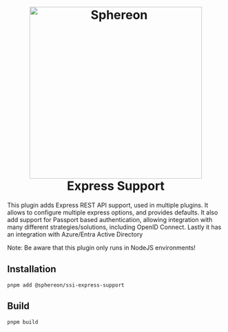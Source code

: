 <!--suppress HtmlDeprecatedAttribute -->
<h1 align="center">
  <br>
  <a href="https://www.sphereon.com"><img src="https://sphereon.com/content/themes/sphereon/assets/img/logo.svg" alt="Sphereon" width="400"></a>
  <br>Express Support 
  <br>
</h1>

This plugin adds Express REST API support, used in multiple plugins. It allows to configure multiple express options, and provides defaults.
It also add support for Passport based authentication, allowing integration with many different strategies/solutions, including OpenID Connect.
Lastly it has an integration with Azure/Entra Active Directory

Note: Be aware that this plugin only runs in NodeJS environments!

## Installation

```shell
pnpm add @sphereon/ssi-express-support
```

## Build

```shell
pnpm build
```
